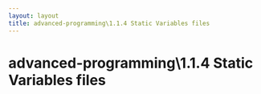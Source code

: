 ```yaml
---
layout: layout
title: advanced-programming\1.1.4 Static Variables files
---
```


# advanced-programming\1.1.4 Static Variables files

